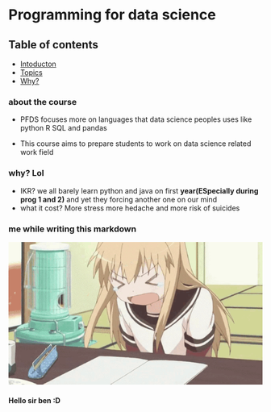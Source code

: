 # Programming for data science

## Table of contents

- [Intoducton](#about-the-course)
- [Topics](#about-the-course)
- [Why?](#why-lol)

### about the course

- PFDS focuses more on languages that data science peoples uses like python R SQL and pandas

- This course aims to prepare students to work on data science related work field

### why? Lol

- IKR? we all barely learn python and java on first **year(ESpecially during prog 1 and 2)** and yet they forcing another one on our mind
- what it cost? More stress more hedache and more risk of suicides

### me while writing this markdown

![Alt text](./head-bang-frustrated-kyouko.gif)

#### Hello sir ben :D
